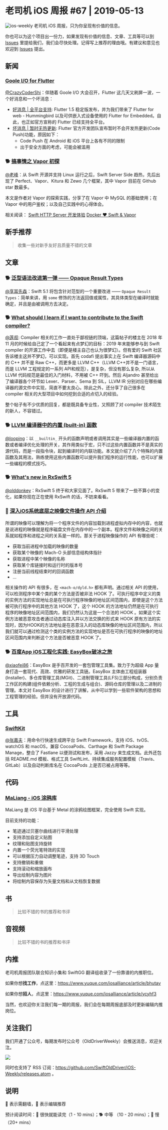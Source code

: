 # 老司机 iOS 周报 #67 | 2019-05-13

![ios-weekly](https://github.com/SwiftOldDriver/iOS-Weekly/blob/master/assets/ios-weekly.png?raw=true)
老司机 iOS 周报，只为你呈现有价值的信息。

你也可以为这个项目出一份力，如果发现有价值的信息、文章、工具等可以到 [Issues](https://github.com/SwiftOldDriver/iOS-Weekly/issues) 里提给我们，我们会尽快处理。记得写上推荐的理由哦。有建议和意见也欢迎到 [Issues](https://github.com/SwiftOldDriver/iOS-Weekly/issues) 提出。

## 新闻

### [Goole I/O for Flutter](https://developers.googleblog.com/2019/05/Flutter-io19.html)

[@CrazyCoderShi](https://github.com/CrazyCoderShi)：伴随着 Goole I/O 大会召开，Flutter 这几天又刷屏一波，一个好消息和一个坏消息：

- [好消息 | 全平台支持](https://developers.googleblog.com/2019/05/Flutter-io19.html): Flutter 1.5 稳定版发布，并为我们带来了 Flutter for web - Hummingbird 以及可供嵌入式设备使用的 Flutter for Embedded。自此，也正如官方宣称的 Flutter 已经支持全平台。
- [坏消息 | 暂时无热更新](https://github.com/flutter/flutter/issues/14330): Flutter 官方开发团队宣布暂时不会开发热更新(Code Push)功能，原因如下：
  - Code Push 在 Android 和 iOS 平台上各有不同的限制
  - 出于安全方面的考虑，可能会被滥用

### 🐕 [搞事情之 Vapor 初探](https://juejin.im/post/5ccc7d3fe51d453afc760317)

[@老峰](https://github.com/GesanTung)：从 Swift 开源并支持 Linux 运行之后，Swift Server Side 趋热，先后出现了 Perfect、Vapor、Kitura 和 Zewo 几个框架，其中 Vapor 目前在 Github star 数最多。

本文是作者对 Vapor 的探索实践，分享了在 Vapor 中 MySQL 的基础使用；在 Vapor 中的用户鉴权；以及自己实践中的心得体会。

相关阅读：
[Swift HTTP Server 开发体验](http://posts.enumsblog.com/posts/18014)
[Docker ❤️ Swift & Vapor](https://theswiftdev.com/2018/11/15/docker-loves-swift-and-vapor/)

## 新手推荐

> 收集一些对新手友好且质量不错的文章

## 文章

### 🐕 [泛型语法改进第一弹 —— Opaque Result Types](https://kemchenj.github.io/2019-05-05/)

[@享耳先森](https://github.com/iblacksun)：Swift 5.1 将包含针对范型的一个重要改进 —— `Opaque Result Types`：简单来讲，用 `some` 修饰的方法返回值或属性，其具体类型在编译时就能确定，并且是由被调用方去决定。

### 🐕 [What should I learn if I want to contribute to the Swift compiler?](https://forums.swift.org/t/what-should-i-learn-if-i-want-to-contribute-to-the-swift-compiler/18144)

[@莲叔](https://weibo.com/aaaron7/): Compiler 相关的工作一直处于鄙视链的顶端，这篇帖子的楼主在 2018 年 11 月的时候给自己定了一个看起来有点梦幻的目标：2019 年末能够参与到 Swift compiler 的开源工作中去（即便是楼主自己也认为很梦幻）。但有爱的 Swift 社区告诉楼主这并不梦幻，可以实现。首先 codafi 提出事实上在 Swift 编译器源码中的 C++ 并不是 Raw C++，而更多是 LLVM C++（LLVM C++并不是一门语言，而是 LLVM 工程规定的一系列 API和规范），是复杂，但没有那么复杂, 所以从 LLVM 代码规范是最佳的入门材料，不用被 C++ 吓到。然后 Aljandro 甚至给出了编译器各个环节如 Lexer、Parser、Sema 到 SIL，LLVM IR 分别对应在哪些编译器的源文件中实现，简直不要太良心。除此之外，还分享了自己很多在 compiler 相关的大型项目中如何挖到合适的点切入的经验。

整个帖子有不少优质的回复，都是既具备专业性，又照顾了对 compiler 技术陌生的新人，不容错过。

### 🐕 [LLVM 编译器中的内置 (built-in) 函数](https://juejin.im/post/5cce3955e51d453b440236ce)

[@looping](https://github.com/looping)：以 `__builtin_` 开头的函数声明或者调用其实是一些编译器内置的函数或者编译优化处理的开关，其作用类似于宏，只不过这些内置函数并不是真实的源代码，而是一段指令块，起到编译时的内联功能。本文就介绍了八个特殊的内置函数及其用法，熟练使用这些内置函数可以提升我们程序的运行性能，也可以扩展一些编程的模式技巧。

### 🐕 [What's new in RxSwift 5](https://medium.com/@freak4pc/whats-new-in-rxswift-5-f7a5c8ee48e7)

[@olddonkey](https://github.com/olddonkey)：RxSwift 5 终于和大家见面了。RxSwift 5 带来了一些不算小的变化，如果你现在正在使用 RxSwift 的话，不妨来看看。

### 🐢 [深入iOS系统底层之映像文件操作 API 介绍](https://juejin.im/post/5c6a976ae51d451eb711a90f)

所谓的映像可以理解为将一个程序文件的内容加载到进程虚拟内存中的内容，也就是说进程的映像就是程序磁盘文件在内存中的一个副本。程序文件和映像之间的关系就如程序和进程之间的关系是一样的。那关于进程映像操作的 API 有哪些呢：

- 获取当前进程中加载的映像的数量
- 获取某个映像的 Mach-O 头部信息结构体指针
- 获取进程中某个映像的名称
- 获取某个库链接时和运行时的版本号
- 注册当前线程结束时的回调函数
- ...

相关操作的 API 有很多，在  `<mach-o/dyld.h>` 都有声明。通过相关 API 的使用，可以检测程序中某个类的某个方法是否被非法 HOOK 了。可执行程序中定义的类的实例方法的实现地址总是在可执行程序映像的地址区间范围内，即使是这个方法被可执行程序中的其他方法 HOOK 了，这个 HOOK 的方法地址仍然是在可执行程序的映像地址区间范围内，我们仍然认为这是一个合法的 HOOK 。如果这个实例方法被恶意攻击者通过动态库注入并以方法交换的形式来 HOOK 原有方法的实现时，因为HOOK的方法地址是在恶意注入的动态库映像的地址区间范围内，所以我们就可以通过检测这个类的实例方法的实现地址是否在可执行程序的映像的地址区间范围内来判断这个方法是否被恶意 HOOK 了。

### 🐕 [百度App iOS工程化实践: EasyBox破冰之旅](https://mp.weixin.qq.com/s/Oa52PvsHw8wS-OvYb3ArZg)

[@xiaofei86](https://weibo.com/xuyafei86)：EasyBox 是手百开发的一套包管理工具集。致力于为超级 App 量身打造一套现代、高效、优雅的研发工具链。EasyBox 主体由工程组装器(Installer)、多仓库管理工具(MGit)、二进制管理工具(LFS)三部分构成，分别负责工作区的构建(组件依赖分析、工程的生成与组合)、源码仓库的管理以及二进制的管理。本文对 EasyBox 的设计进行了讲解，从中可以学到一些软件架构的思想和工程管理的经验。但并没有开放源代码。

## 工具

### [SwiftKit](https://github.com/SvenTiigi/SwiftKit)

[@张嘉夫](https://github.com/josephchang10)：用命令行快速生成跨平台 Swift Framework，支持 iOS、tvOS、watchOS 和 macOS，兼容 CocoaPods、Carthage 和 Swift Package Manage，整合了 Fastlane 以便测试和发布，采用 Jazzy 来生成文档。此外还包括 README.md 模板、格式工具 SwiftLint、持续集成服务配置模板（Travis、GitLab）以及自动判断库名在 CocoaPods 上是否已被占用等等。

## 代码

### [MaLiang - iOS 涂鸦库](https://github.com/Harley-xk/MaLiang)

MaLiang 是 iOS 平台基于 Metal 的涂鸦绘图框架，完全使用 Swift 实现。

目前支持的功能：
* 笔迹通过贝塞尔曲线进行平滑处理
* 支持添加自定义贴图
* 纹理和贴图支持旋转
* 内置一个荧光笔特效的实现
* 可以根据压力自动调整笔迹，支持 3D Touch
* 支持撤销和重做
* 支持滚动和缩放画布
* 导出绘制内容为图片
* 将绘制内容保存为矢量文档和从文档恢复数据

## 书

> 比较不错的书的推荐和书评

## 音视频

> 比较不错的书的推荐和书评

## 内推

老司机周报团队联合知识小集和 SwiftGG 翻译组收录了一份靠谱的内推职位。

如果你想**找工作**，点这里：https://www.yuque.com/iosalliance/article/bhutav

如果你想**招人**，点这里：https://www.yuque.com/iosalliance/article/ycyhf3

当然，也欢迎你关注我们每一期的周报，我们会在每期周报底部及时更新编辑内推岗位。

## 关注我们

我们开通了公众号，每期发布时公众号（OldDriverWeekly）会推送消息，欢迎关注。

![](https://github.com/SwiftOldDriver/iOS-Weekly/blob/master/assets/qrcode_for_wechat.jpg?raw=true)

同时也支持了 RSS 订阅：https://github.com/SwiftOldDriver/iOS-Weekly/releases.atom 。

## 说明

🚧 表示需翻墙，🌟 表示编辑推荐

预计阅读时间：🐎 很快就能读完（1 - 10 mins）；🐕 中等 （10 - 20 mins）；🐢 慢（20+ mins）
